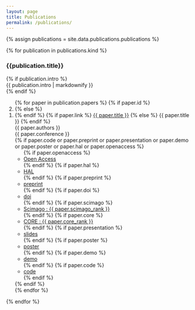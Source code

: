 ```yaml
---
layout: page
title: Publications
permalink: /publications/
---
```


{% assign publications = site.data.publications.publications %}

<section>
    {% for publication in publications.kind %}
        <h3>{{publication.title}}</h3>
        {% if publication.intro %}
        <div>
            {{ publication.intro | markdownify }}
        </div>
        {% endif %}
        <ol reversed>
        {% for paper in publication.papers %}
            {% if paper.id %}
            <li id="{{ paper.id }}">
            {% else %}
            <li>
            {% endif %}
                {% if paper.link %}
                <a href="{{ paper.link }}" target="_blank">{{ paper.title }}</a>
                {% else %}
                {{ paper.title }}
                {% endif %}
                <br>
                {{ paper.authors }}
                <br>
                {{ paper.conference }}
                <br>
                {% if paper.code or paper.preprint or paper.presentation or paper.demo or paper.poster or paper.hal or paper.openaccess %}
                <ul class="liste-inline">
                    {% if paper.openaccess %}
                    <li><a href="{{ paper.openaccess }}" target="_blank"><i class="ai ai-open-access"></i> Open Access</a></li>
                    {% endif %}
                    {% if paper.hal %}
                    <li><a href="{{ paper.hal }}" target="_blank"><i class="ai ai-hal"></i> HAL</a></li>
                    {% endif %}
                    {% if paper.preprint %}
                    <li><a href="{{ paper.preprint }}" target="_blank"><i class="ai ai-arxiv"></i> preprint</a></li>
                    {% endif %}
                    {% if paper.doi %}
                    <li><a href="{{ paper.doi }}" target="_blank"><i class="ai ai-doi"></i> doi</a></li>
                    {% endif %}
                    {% if paper.scimago %}
                    <li><a href="{{ paper.scimago }}" target="_blank">Scimago : {{ paper.scimago_rank }}</a></li>
                    {% endif %}
                    {% if paper.core %}
                    <li><a href="{{ paper.core }}" target="_blank">CORE : {{ paper.core_rank }}</a></li>
                    {% endif %}
                    {% if paper.presentation %}
                    <li><a href="{{ paper.presentation }}" target="_blank"><i class="fas fa-chalkboard-teacher"></i> slides</a></li>
                    {% endif %}
                    {% if paper.poster %}
                    <li><a href="{{ paper.poster }}" target="_blank"><i class="fas fa-image"></i> poster</a></li>
                    {% endif %}
                    {% if paper.demo %}
                    <li><a href="{{ paper.demo }}" target="_blank"><i class="fas fa-desktop"></i> demo</a></li>
                    {% endif %}
                    {% if paper.code %}
                    <li><a href="{{ paper.code }}" target="_blank"><i class="fab fa-github"></i> code</a></li>
                    {% endif %}
                </ul>
                {% endif %}
            </li>
        {% endfor %}
        </ol>
    {% endfor %}
</section>
